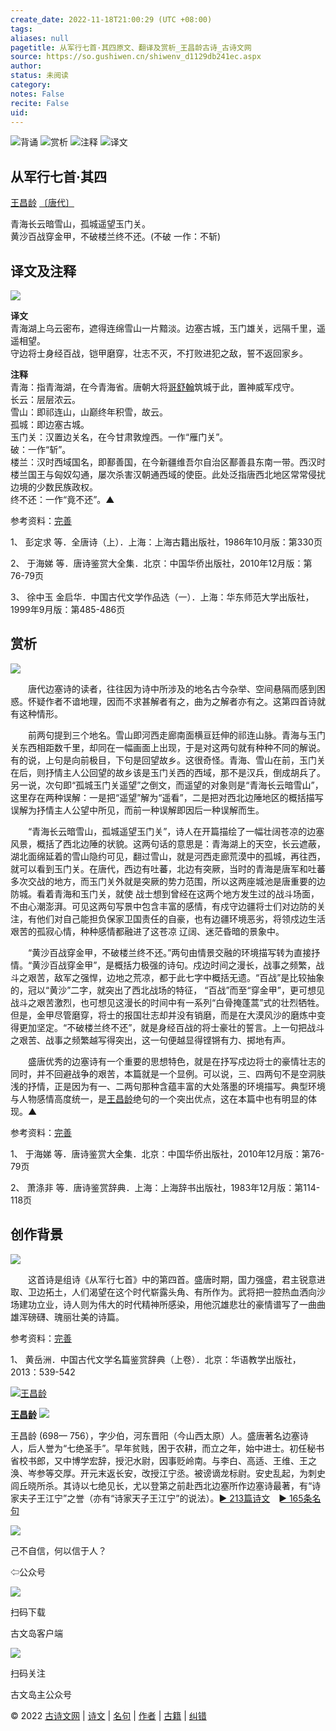 ```yaml
---
create_date: 2022-11-18T21:00:29 (UTC +08:00)
tags: 
aliases: null
pagetitle: 从军行七首·其四原文、翻译及赏析_王昌龄古诗_古诗文网
source: https://so.gushiwen.cn/shiwenv_d1129db241ec.aspx
author: 
status: 未阅读
category: 
notes: False
recite: False
uid: 
---
```


![背诵](https://song.gushiwen.cn/siteimg/bei-pic.png) ![赏析](https://song.gushiwen.cn/siteimg/shang-pic.png) ![注释](https://song.gushiwen.cn/siteimg/zhu-pic.png) ![译文](https://song.gushiwen.cn/siteimg/yi-pic.png)

## 从军行七首·其四

[王昌龄](https://so.gushiwen.cn/authorv_d9343fa5dac7.aspx) [〔唐代〕](https://so.gushiwen.cn/shiwens/default.aspx?cstr=%e5%94%90%e4%bb%a3)

青海长云暗雪山，孤城遥望玉门关。  
黄沙百战穿金甲，不破楼兰终不还。(不破 一作：不斩)

## 译文及注释

![](https://song.gushiwen.cn/siteimg/speak-er.png)

**译文**  
青海湖上乌云密布，遮得连绵雪山一片黯淡。边塞古城，玉门雄关，远隔千里，遥遥相望。  
守边将士身经百战，铠甲磨穿，壮志不灭，不打败进犯之敌，誓不返回家乡。

**注释**  
青海：指青海湖，在今青海省。唐朝大将[哥舒翰](https://so.gushiwen.cn/authorv_8d8e61019982.aspx)筑城于此，置神威军戍守。  
长云：层层浓云。  
雪山：即祁连山，山巅终年积雪，故云。  
孤城：即边塞古城。  
玉门关：汉置边关名，在今甘肃敦煌西。一作“雁门关”。  
破：一作“斩”。  
楼兰：汉时西域国名，即鄯善国，在今新疆维吾尔自治区鄯善县东南一带。西汉时楼兰国王与匈奴勾通，屡次杀害汉朝通西域的使臣。此处泛指唐西北地区常常侵扰边境的少数民族政权。  
终不还：一作“竟不还”。▲

参考资料：[完善](https://so.gushiwen.cn/jiucuo.aspx?u=%e7%bf%bb%e8%af%911834%e3%80%8a%e8%af%91%e6%96%87%e5%8f%8a%e6%b3%a8%e9%87%8a%e3%80%8b)

1、 彭定求 等．全唐诗（上）．上海：上海古籍出版社，1986年10月版：第330页

2、 于海娣 等．唐诗鉴赏大全集．北京：中国华侨出版社，2010年12月版：第76-79页

3、 徐中玉 金启华．中国古代文学作品选（一）．上海：华东师范大学出版社，1999年9月版：第485-486页

## 赏析

![](https://song.gushiwen.cn/siteimg/speak-er.png)

　　唐代边塞诗的读者，往往因为诗中所涉及的地名古今杂举、空间悬隔而感到困惑。怀疑作者不谙地理，因而不求甚解者有之，曲为之解者亦有之。这第四首诗就有这种情形。

　　前两句提到三个地名。雪山即河西走廊南面横亘廷伸的祁连山脉。青海与玉门关东西相距数千里，却同在一幅画面上出现，于是对这两句就有种种不同的解说。有的说，上句是向前极目，下句是回望故乡。这很奇怪。青海、雪山在前，玉门关在后，则抒情主人公回望的故乡该是玉门关西的西域，那不是汉兵，倒成胡兵了。另一说，次句即“孤城玉门关遥望”之倒文，而遥望的对象则是“青海长云暗雪山”，这里存在两种误解：一是把“遥望”解为“遥看”，二是把对西北边陲地区的概括描写误解为抒情主人公望中所见，而前一种误解即因后一种误解而生。

　　“青海长云暗雪山，孤城遥望玉门关”，诗人在开篇描绘了一幅壮阔苍凉的边塞风景，概括了西北边陲的状貌。这两句话的意思是：青海湖上的天空，长云遮蔽，湖北面绵延着的雪山隐约可见，翻过雪山，就是河西走廊荒漠中的孤城，再往西，就可以看到玉门关。在唐代，西边有吐蕃，北边有突厥，当时的青海是唐军和吐蕃多次交战的地方，而玉门关外就是突厥的势力范围，所以这两座城池是唐重要的边防城。看着青海和玉门关，就使 战士想到曾经在这两个地方发生过的战斗场面，不由心潮澎湃。可见这两句写景中包含丰富的感情，有戍守边疆将士们对边防的关注，有他们对自己能担负保家卫国责任的自豪，也有边疆环境恶劣，将领戍边生活艰苦的孤寂心情，种种感情都融进了这苍凉 辽阔、迷茫昏暗的景象中。

　　“黄沙百战穿金甲，不破楼兰终不还。”两句由情景交融的环境描写转为直接抒情。“黄沙百战穿金甲”，是概括力极强的诗句。戍边时间之漫长，战事之频繁，战斗之艰苦，敌军之强悍，边地之荒凉，都于此七字中概括无遗。“百战”是比较抽象的，冠以“黄沙”二字，就突出了西北战场的特征， “百战”而至“穿金甲”，更可想见战斗之艰苦激烈，也可想见这漫长的时间中有一系列“白骨掩蓬蒿”式的壮烈牺牲。但是，金甲尽管磨穿，将士的报国壮志却并没有销磨，而是在大漠风沙的磨炼中变得更加坚定。“不破楼兰终不还”，就是身经百战的将士豪壮的誓言。上一句把战斗之艰苦、战事之频繁越写得突出，这一句便越显得铿锵有力、掷地有声。

　　盛唐优秀的边塞诗有一个重要的思想特色，就是在抒写戍边将士的豪情壮志的同时，并不回避战争的艰苦，本篇就是一个显例。可以说，三、四两句不是空洞肤浅的抒情，正是因为有一、二两句那种含蕴丰富的大处落墨的环境描写。典型环境与人物感情高度统一，是[王昌龄](https://so.gushiwen.cn/authorv_d9343fa5dac7.aspx)绝句的一个突出优点，这在本篇中也有明显的体现。▲

参考资料：[完善](https://so.gushiwen.cn/jiucuo.aspx?u=%e8%b5%8f%e6%9e%902734%e3%80%8a%e8%b5%8f%e6%9e%90%e3%80%8b)

1、 于海娣 等．唐诗鉴赏大全集．北京：中国华侨出版社，2010年12月版：第76-79页

2、 萧涤非 等．唐诗鉴赏辞典．上海：上海辞书出版社，1983年12月版：第114-118页

## 创作背景

![](https://song.gushiwen.cn/siteimg/speak-er.png)

　　这首诗是组诗《从军行七首》中的第四首。盛唐时期，国力强盛，君主锐意进取、卫边拓土，人们渴望在这个时代崭露头角、有所作为。武将把一腔热血洒向沙场建功立业，诗人则为伟大的时代精神所感染，用他沉雄悲壮的豪情谱写了一曲曲雄浑磅礴、瑰丽壮美的诗篇。

参考资料：[完善](https://so.gushiwen.cn/jiucuo.aspx?u=%e8%b5%8f%e6%9e%9049235%e3%80%8a%e5%88%9b%e4%bd%9c%e8%83%8c%e6%99%af%e3%80%8b)

1、 黄岳洲．中国古代文学名篇鉴赏辞典（上卷）．北京：华语教学出版社，2013：539-542

[![王昌龄](https://song.gushiwen.cn/authorImg/wangchangling.jpg)](https://so.gushiwen.cn/authorv_d9343fa5dac7.aspx)

[**王昌龄**](https://so.gushiwen.cn/authorv_d9343fa5dac7.aspx) ![](https://song.gushiwen.cn/siteimg/speak-er.png)

王昌龄 (698— 756），字少伯，河东晋阳（今山西太原）人。盛唐著名边塞诗人，后人誉为“七绝圣手”。早年贫贱，困于农耕，而立之年，始中进士。初任秘书省校书郎，又中博学宏辞，授汜水尉，因事贬岭南。与李白、高适、王维、王之涣、岑参等交厚。开元末返长安，改授江宁丞。被谤谪龙标尉。安史乱起，为刺史闾丘晓所杀。其诗以七绝见长，尤以登第之前赴西北边塞所作边塞诗最著，有“诗家夫子王江宁”之誉（亦有“诗家天子王江宁”的说法）。[► 213篇诗文](https://so.gushiwen.cn/shiwens/default.aspx?astr=%e7%8e%8b%e6%98%8c%e9%be%84)　[► 165条名句](https://so.gushiwen.cn/mingjus/default.aspx?astr=%e7%8e%8b%e6%98%8c%e9%be%84)

![](https://song.gushiwen.cn/siteimg/app/erma_guwendao.png)

己不自信，何以信于人？

⇦公众号

![](https://song.gushiwen.cn/siteimg/app/appdownGwd2021.png)

扫码下载

古文岛客户端

![](https://song.gushiwen.cn/siteimg/app/erma_guwendao.png)

扫码关注

古文岛主公众号

© 2022 [古诗文网](https://www.gushiwen.cn/) | [诗文](https://so.gushiwen.cn/shiwens/) | [名句](https://so.gushiwen.cn/mingjus/) | [作者](https://so.gushiwen.cn/authors/) | [古籍](https://so.gushiwen.cn/guwen/) | [纠错](https://so.gushiwen.cn/jiucuo.aspx?u=)

